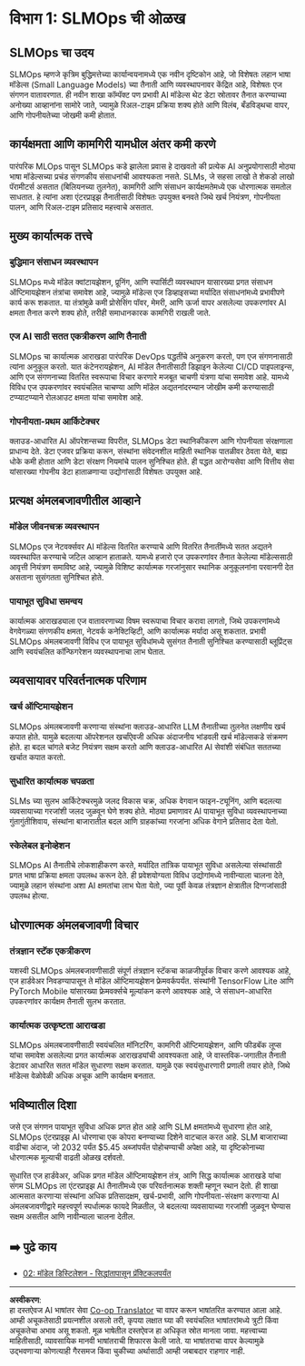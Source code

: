 <!--
CO_OP_TRANSLATOR_METADATA:
{
  "original_hash": "3d1708c413d3ea9ffcfb6f73ade3a07b",
  "translation_date": "2025-09-17T21:15:32+00:00",
  "source_file": "Module05/01.IntroduceSLMOps.md",
  "language_code": "mr"
}
-->
# विभाग 1: SLMOps ची ओळख

## SLMOps चा उदय

SLMOps म्हणजे कृत्रिम बुद्धिमत्तेच्या कार्यान्वयनामध्ये एक नवीन दृष्टिकोन आहे, जो विशेषतः लहान भाषा मॉडेल्स (Small Language Models) च्या तैनाती आणि व्यवस्थापनावर केंद्रित आहे, विशेषतः एज संगणन वातावरणात. ही नवीन शाखा कॉम्पॅक्ट पण प्रभावी AI मॉडेल्स थेट डेटा स्रोतावर तैनात करण्याच्या अनोख्या आव्हानांना सामोरे जाते, ज्यामुळे रिअल-टाइम प्रक्रिया शक्य होते आणि विलंब, बँडविड्थचा वापर, आणि गोपनीयतेच्या जोखमी कमी होतात.

## कार्यक्षमता आणि कामगिरी यामधील अंतर कमी करणे

पारंपरिक MLOps पासून SLMOps कडे झालेला प्रवास हे दाखवतो की प्रत्येक AI अनुप्रयोगासाठी मोठ्या भाषा मॉडेल्सच्या प्रचंड संगणकीय संसाधनांची आवश्यकता नसते. SLMs, जे सहसा लाखो ते शेकडो लाखो पॅरामीटर्स असतात (बिलियनच्या तुलनेत), कामगिरी आणि संसाधन कार्यक्षमतेमध्ये एक धोरणात्मक समतोल साधतात. हे त्यांना अशा एंटरप्राइझ तैनातीसाठी विशेषतः उपयुक्त बनवते जिथे खर्च नियंत्रण, गोपनीयता पालन, आणि रिअल-टाइम प्रतिसाद महत्त्वाचे असतात.

## मुख्य कार्यात्मक तत्त्वे

### बुद्धिमान संसाधन व्यवस्थापन

SLMOps मध्ये मॉडेल क्वांटायझेशन, प्रूनिंग, आणि स्पार्सिटी व्यवस्थापन यासारख्या प्रगत संसाधन ऑप्टिमायझेशन तंत्रांचा समावेश आहे, ज्यामुळे मॉडेल्स एज डिव्हाइसच्या मर्यादित संसाधनांमध्ये प्रभावीपणे कार्य करू शकतात. या तंत्रांमुळे कमी प्रोसेसिंग पॉवर, मेमरी, आणि ऊर्जा वापर असलेल्या उपकरणांवर AI क्षमता तैनात करणे शक्य होते, तरीही समाधानकारक कामगिरी राखली जाते.

### एज AI साठी सतत एकत्रीकरण आणि तैनाती

SLMOps चा कार्यात्मक आराखडा पारंपरिक DevOps पद्धतींचे अनुकरण करतो, पण एज संगणनासाठी त्यांना अनुकूल करतो. यात कंटेनरायझेशन, AI मॉडेल तैनातीसाठी डिझाइन केलेल्या CI/CD पाइपलाइन्स, आणि एज संगणनाच्या वितरित स्वरूपाचा विचार करणारे मजबूत चाचणी यंत्रणा यांचा समावेश आहे. यामध्ये विविध एज उपकरणांवर स्वयंचलित चाचण्या आणि मॉडेल अद्यतनांदरम्यान जोखीम कमी करण्यासाठी टप्प्याटप्प्याने रोलआउट क्षमता यांचा समावेश आहे.

### गोपनीयता-प्रथम आर्किटेक्चर

क्लाउड-आधारित AI ऑपरेशन्सच्या विपरीत, SLMOps डेटा स्थानिकीकरण आणि गोपनीयता संरक्षणाला प्राधान्य देते. डेटा एजवर प्रक्रिया करून, संस्थांना संवेदनशील माहिती स्थानिक पातळीवर ठेवता येते, बाह्य धोके कमी होतात आणि डेटा संरक्षण नियमांचे पालन सुनिश्चित होते. ही पद्धत आरोग्यसेवा आणि वित्तीय सेवा यांसारख्या गोपनीय डेटा हाताळणाऱ्या उद्योगांसाठी विशेषतः उपयुक्त आहे.

## प्रत्यक्ष अंमलबजावणीतील आव्हाने

### मॉडेल जीवनचक्र व्यवस्थापन

SLMOps एज नेटवर्क्सवर AI मॉडेल्स वितरित करण्याचे आणि वितरित तैनातींमध्ये सतत अद्यतने व्यवस्थापित करण्याचे जटिल आव्हान हाताळते. यामध्ये हजारो एज उपकरणांवर तैनात केलेल्या मॉडेल्ससाठी आवृत्ती नियंत्रण समाविष्ट आहे, ज्यामुळे विशिष्ट कार्यात्मक गरजांनुसार स्थानिक अनुकूलनांना परवानगी देत असताना सुसंगतता सुनिश्चित होते.

### पायाभूत सुविधा समन्वय

कार्यात्मक आराखड्याला एज वातावरणाच्या विषम स्वरूपाचा विचार करावा लागतो, जिथे उपकरणांमध्ये वेगवेगळ्या संगणकीय क्षमता, नेटवर्क कनेक्टिव्हिटी, आणि कार्यात्मक मर्यादा असू शकतात. प्रभावी SLMOps अंमलबजावणी विविध एज पायाभूत सुविधांमध्ये सुसंगत तैनाती सुनिश्चित करण्यासाठी ब्लूप्रिंट्स आणि स्वयंचलित कॉन्फिगरेशन व्यवस्थापनाचा लाभ घेतात.

## व्यवसायावर परिवर्तनात्मक परिणाम

### खर्च ऑप्टिमायझेशन

SLMOps अंमलबजावणी करणाऱ्या संस्थांना क्लाउड-आधारित LLM तैनातीच्या तुलनेत लक्षणीय खर्च कपात होते. यामुळे बदलत्या ऑपरेशनल खर्चांऐवजी अधिक अंदाजनीय भांडवली खर्च मॉडेल्सकडे संक्रमण होते. हा बदल चांगले बजेट नियंत्रण सक्षम करतो आणि क्लाउड-आधारित AI सेवांशी संबंधित सततच्या खर्चात कपात करतो.

### सुधारित कार्यात्मक चपळता

SLMs च्या सुलभ आर्किटेक्चरमुळे जलद विकास चक्र, अधिक वेगवान फाइन-ट्यूनिंग, आणि बदलत्या व्यवसायाच्या गरजांशी जलद जुळवून घेणे शक्य होते. मोठ्या प्रमाणावर AI पायाभूत सुविधा व्यवस्थापनाच्या गुंतागुंतीशिवाय, संस्थांना बाजारातील बदल आणि ग्राहकांच्या गरजांना अधिक वेगाने प्रतिसाद देता येतो.

### स्केलेबल इनोव्हेशन

SLMOps AI तैनातीचे लोकशाहीकरण करते, मर्यादित तांत्रिक पायाभूत सुविधा असलेल्या संस्थांसाठी प्रगत भाषा प्रक्रिया क्षमता उपलब्ध करून देते. ही प्रवेशयोग्यता विविध उद्योगांमध्ये नावीन्याला चालना देते, ज्यामुळे लहान संस्थांना अशा AI क्षमतांचा लाभ घेता येतो, ज्या पूर्वी केवळ तंत्रज्ञान क्षेत्रातील दिग्गजांसाठी उपलब्ध होत्या.

## धोरणात्मक अंमलबजावणी विचार

### तंत्रज्ञान स्टॅक एकत्रीकरण

यशस्वी SLMOps अंमलबजावणीसाठी संपूर्ण तंत्रज्ञान स्टॅकचा काळजीपूर्वक विचार करणे आवश्यक आहे, एज हार्डवेअर निवडण्यापासून ते मॉडेल ऑप्टिमायझेशन फ्रेमवर्कपर्यंत. संस्थांनी TensorFlow Lite आणि PyTorch Mobile यांसारख्या फ्रेमवर्क्सचे मूल्यांकन करणे आवश्यक आहे, जे संसाधन-आधारित उपकरणांवर कार्यक्षम तैनाती सुलभ करतात.

### कार्यात्मक उत्कृष्टता आराखडा

SLMOps अंमलबजावणीसाठी स्वयंचलित मॉनिटरिंग, कामगिरी ऑप्टिमायझेशन, आणि फीडबॅक लूप्स यांचा समावेश असलेल्या प्रगत कार्यात्मक आराखड्यांची आवश्यकता आहे, जे वास्तविक-जगातील तैनाती डेटावर आधारित सतत मॉडेल सुधारणा सक्षम करतात. यामुळे एक स्वयंसुधारणारी प्रणाली तयार होते, जिथे मॉडेल्स वेळोवेळी अधिक अचूक आणि कार्यक्षम बनतात.

## भविष्यातील दिशा

जसे एज संगणन पायाभूत सुविधा अधिक प्रगत होत आहे आणि SLM क्षमतांमध्ये सुधारणा होत आहे, SLMOps एंटरप्राइझ AI धोरणाचा एक कोपरा बनण्याच्या दिशेने वाटचाल करत आहे. SLM बाजाराच्या वाढीचा अंदाज, जो 2032 पर्यंत $5.45 अब्जांपर्यंत पोहोचण्याची अपेक्षा आहे, या दृष्टिकोनाच्या धोरणात्मक मूल्याची वाढती ओळख दर्शवतो.

सुधारित एज हार्डवेअर, अधिक प्रगत मॉडेल ऑप्टिमायझेशन तंत्र, आणि सिद्ध कार्यात्मक आराखडे यांचा संगम SLMOps ला एंटरप्राइझ AI तैनातीमध्ये एक परिवर्तनात्मक शक्ती म्हणून स्थान देतो. ही शाखा आत्मसात करणाऱ्या संस्थांना अधिक प्रतिसादक्षम, खर्च-प्रभावी, आणि गोपनीयता-संरक्षण करणाऱ्या AI अंमलबजावणीद्वारे महत्त्वपूर्ण स्पर्धात्मक फायदे मिळतील, जे बदलत्या व्यवसायाच्या गरजांशी जुळवून घेण्यास सक्षम असतील आणि नावीन्याला चालना देतील.

## ➡️ पुढे काय

- [02: मॉडेल डिस्टिलेशन - सिद्धांतापासून प्रॅक्टिकलपर्यंत](./02.SLMOps-Distillation.md)

---

**अस्वीकरण**:  
हा दस्तऐवज AI भाषांतर सेवा [Co-op Translator](https://github.com/Azure/co-op-translator) चा वापर करून भाषांतरित करण्यात आला आहे. आम्ही अचूकतेसाठी प्रयत्नशील असलो तरी, कृपया लक्षात घ्या की स्वयंचलित भाषांतरांमध्ये त्रुटी किंवा अचूकतेचा अभाव असू शकतो. मूळ भाषेतील दस्तऐवज हा अधिकृत स्रोत मानला जावा. महत्त्वाच्या माहितीसाठी, व्यावसायिक मानवी भाषांतराची शिफारस केली जाते. या भाषांतराचा वापर केल्यामुळे उद्भवणाऱ्या कोणत्याही गैरसमज किंवा चुकीच्या अर्थासाठी आम्ही जबाबदार राहणार नाही.